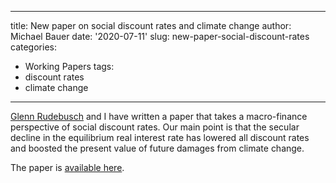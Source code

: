 
---
title: New paper on social discount rates and climate change
author: Michael Bauer
date: '2020-07-11'
slug: new-paper-social-discount-rates
categories:
  - Working Papers
tags:
  - discount rates
  - climate change
---

[Glenn
Rudebusch](https://www.frbsf.org/economic-research/economists/glenn-rudebusch/)
and I have written a paper that takes a macro-finance perspective of social
discount rates. Our main point is that the secular decline in the equilibrium
real interest rate has lowered all discount rates and boosted the present value
of future damages from climate change. 

The paper is [available here](/publication/dr). 
